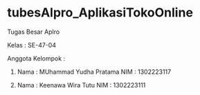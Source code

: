 # tubesAlpro_AplikasiTokoOnline

Tugas Besar Aplro

Kelas : SE-47-04

Anggota Kelompok :
1. Nama : MUhammad Yudha Pratama
   NIM : 1302223117

2. Nama : Keenawa Wira Tutu
   NIM : 1302223111
